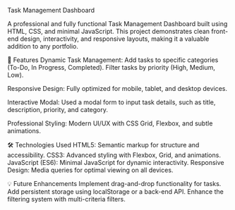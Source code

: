 Task Management Dashboard

A professional and fully functional Task Management Dashboard built using HTML, CSS, and minimal JavaScript. This project demonstrates clean front-end design, interactivity, and responsive layouts, making it a valuable addition to any portfolio.

🚀 Features
Dynamic Task Management:
Add tasks to specific categories (To-Do, In Progress, Completed).
Filter tasks by priority (High, Medium, Low).

Responsive Design:
Fully optimized for mobile, tablet, and desktop devices.

Interactive Modal:
Used a modal form to input task details, such as title, description, priority, and category.

Professional Styling:
Modern UI/UX with CSS Grid, Flexbox, and subtle animations.

🛠️ Technologies Used
HTML5: Semantic markup for structure and accessibility.
CSS3: Advanced styling with Flexbox, Grid, and animations.
JavaScript (ES6): Minimal JavaScript for dynamic interactivity.
Responsive Design: Media queries for optimal viewing on all devices.

💡 Future Enhancements
Implement drag-and-drop functionality for tasks.
Add persistent storage using localStorage or a back-end API.
Enhance the filtering system with multi-criteria filters.
